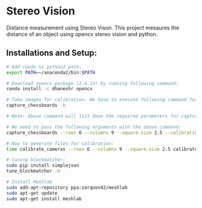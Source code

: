 # Stereo Vision
Distance measurement using Stereo Vison. This project mesaures the distance of an object using opencv stereo vision and python.

## Installations and Setup:
 ``` bash
 # Add conda to python2 path:
 export PATH=~/anaconda2/bin:$PATH
 
 # Download opencv package (2.4.13) by running following command:
 conda install -c dhaneshr opencv  
 
# Take images for calibration. We have to execute following command for help:
capture_chessboards -h

# Note: Above command will list down the required parameters for capturing the images of chessboard

# We need to pass the following arguments with the above command:
capture_chessboards --rows 6 --columns 9 --square-size 2.5 --calibration-folder calibrated_files 0 1 50 calibrated_images

# Now to generate files for calibration:
time calibrate_cameras --rows 6 --columns 9 --square-size 2.5 calibrated_images/ calibrated_files/

# tuning blockmatcher:
sudo pip install simplejson
tune_blockmatcher -h

# Install Meshlab
sudo add-apt-repository ppa:zarquon42/meshlab
sudo apt-get update
sudo apt-get install meshlab


```
